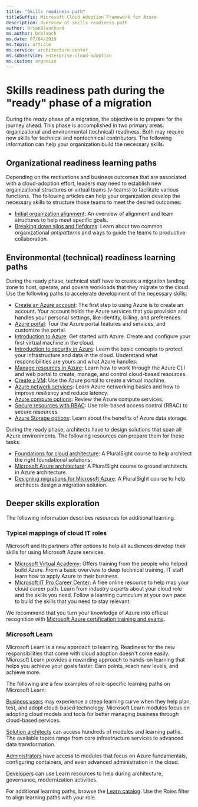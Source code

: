 ```yaml
---
title: "Skills readiness path"
titleSuffix: Microsoft Cloud Adoption Framework for Azure
description: Overview of skills readiness path
author: BrianBlanchard
ms.author: brblanch
ms.date: 07/04/2019
ms.topic: article
ms.service: architecture-center
ms.subservice: enterprise-cloud-adoption
ms.custom: organize
---
```


# Skills readiness path during the "ready" phase of a migration

During the *ready* phase of a migration, the objective is to prepare for the journey ahead. This phase is accomplished in two primary areas: organizational and environmental (technical) readiness. Both may require new skills for technical and nontechnical contributors. The following information can help your organization build the necessary skills.

## Organizational readiness learning paths

Depending on the motivations and business outcomes that are associated with a cloud-adoption effort, leaders may need to establish new organizational structures or virtual teams (v-teams) to facilitate various functions. The following articles can help your organization develop the necessary skills to structure those teams to meet the desired outcomes:

- [Initial organization alignment](./index.md): An overview of alignment and team structures to help meet specific goals.
- [Breaking down silos and fiefdoms](./fiefdoms-silos.md): Learn about two common organizational *antipatterns* and ways to guide the teams to productive collaboration.

## Environmental (technical) readiness learning paths

During the ready phase, technical staff have to create a migration landing zone to host, operate, and govern workloads that they migrate to the cloud. Use the following paths to accelerate development of the necessary skills:

- [Create an Azure account](/learn/modules/create-an-azure-account): The first step to using Azure is to create an account. Your account holds the Azure services that you provision and handles your personal settings, like identity, billing, and preferences.
- [Azure portal](/learn/modules/tour-azure-portal): Tour the Azure portal features and services, and customize the portal.
- [Introduction to Azure](/learn/modules/welcome-to-azure): Get started with Azure. Create and configure your first virtual machine in the cloud.
- [Introduction to security in Azure](/learn/modules/intro-to-security-in-azure): Learn the basic concepts to protect your infrastructure and data in the cloud. Understand what responsibilities are yours and what Azure handles.
- [Manage resources in Azure](/learn/paths/manage-resources-in-azure): Learn how to work through the Azure CLI and web portal to create, manage, and control cloud-based resources.
- [Create a VM](/learn/modules/create-windows-virtual-machine-in-azure): Use the Azure portal to create a virtual machine.
- [Azure network services](/learn/modules/intro-to-azure-networking): Learn Azure networking basics and how to improve resiliency and reduce latency.
- [Azure compute options](/learn/modules/intro-to-azure-compute): Review the Azure compute services.
- [Secure resources with RBAC](/learn/modules/secure-azure-resources-with-rbac): Use role-based access control (RBAC) to secure resources.
- [Azure Storage options](/learn/modules/intro-to-data-in-azure/index): Learn about the benefits of Azure data storage.

During the ready phase, architects have to design solutions that span all Azure environments. The following resources can prepare them for these tasks:

- [Foundations for cloud architecture](https://app.pluralsight.com/library/courses/cloud-architecture-foundations/): A PluralSight course to help architect the right foundational solutions.
- [Microsoft Azure architecture](https://app.pluralsight.com/library/courses/cloud-architecture-foundations/): A PluralSight course to ground architects in Azure architecture.
- [Designing migrations for Microsoft Azure](https://app.pluralsight.com/library/courses/cloud-architecture-foundations/): A PluralSight course to help architects design a migration solution.

## Deeper skills exploration

The following information describes resources for additional learning.

### Typical mappings of cloud IT roles

Microsoft and its partners offer options to help all audiences develop their skills for using Microsoft Azure services.

- [Microsoft Virtual Academy](https://mva.microsoft.com/product-training/microsoft-azure): Offers training from the people who helped build Azure. From a basic overview to deep technical training, IT staff learn how to apply Azure to their business.
- [Microsoft IT Pro Career Center](https://www.microsoft.com/itpro): A free online resource to help map your cloud career path. Learn from industry experts about your cloud role and the skills you need. Follow a learning curriculum at your own pace to build the skills that you need to stay relevant.

We recommend that you turn your knowledge of Azure into official recognition with [Microsoft Azure certification training and exams](https://www.microsoft.com/learning/azure-certification.aspx).

### Microsoft Learn

Microsoft Learn is a new approach to learning. Readiness for the new responsibilities that come with cloud adoption doesn't come easily. Microsoft Learn provides a rewarding approach to hands-on learning that helps you achieve your goals faster. Earn points, reach new levels, and achieve more.

The following are a few examples of role-specific learning paths on Microsoft Learn:

[Business users](/learn/browse/?roles=business-user) may experience a steep learning curve when they help plan, test, and adopt cloud-based technology. Microsoft Learn modules focus on adopting cloud models and tools for better managing business through cloud-based services.

[Solution architects](/learn/browse/?roles=solution-architect) can access hundreds of modules and learning paths. The available topics range from core infrastructure services to advanced data transformation.

[Administrators](/learn/browse/?roles=administrator) have access to modules that focus on Azure fundamentals, configuring containers, and even advanced administration in the cloud.

[Developers](/learn/browse/?roles=developer&term=infrastructure) can use Learn resources to help during architecture, governance, modernization activities.

For additional learning paths, browse the [Learn catalog](/learn/browse/). Use the Roles filter to align learning paths with your role.
